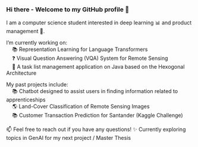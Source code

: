 ### Hi there - Welcome to my GitHub profile 👋

I am a computer science student interested in deep learning 📊 and product management 🚀. 

I’m currently working on: <br>
&nbsp;&nbsp;&nbsp; 📚 Representation Learning for Language Transformers <br>
&nbsp;&nbsp;&nbsp; ❓ Visual Question Answering (VQA) System for Remote Sensing <br>
&nbsp;&nbsp;&nbsp;  📑 A task list management application on Java based on the Hexogonal Architecture

My past projects include: <br>
&nbsp;&nbsp;&nbsp; 📚 Chatbot designed to assist users in finding information related to apprenticeships <br> 
&nbsp;&nbsp;&nbsp; 🌎 Land-Cover Classification of Remote Sensing Images <br>
&nbsp;&nbsp;&nbsp; 📚 Customer Transaction Prediction for Santander (Kaggle Challenge)

📫 Feel free to reach out if you have any questions! 
✨ Currently exploring topics in GenAI for my next project / Master Thesis
